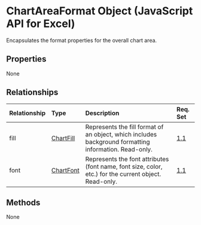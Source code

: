 # ChartAreaFormat Object (JavaScript API for Excel)

Encapsulates the format properties for the overall chart area.

## Properties

None

## Relationships
| Relationship | Type	|Description| Req. Set|
|:---------------|:--------|:----------|:----|
|fill|[ChartFill](chartfill.md)|Represents the fill format of an object, which includes background formatting information. Read-only.|[1.1](../requirement-sets/excel-api-requirement-sets.md)|
|font|[ChartFont](chartfont.md)|Represents the font attributes (font name, font size, color, etc.) for the current object. Read-only.|[1.1](../requirement-sets/excel-api-requirement-sets.md)|

## Methods
None


